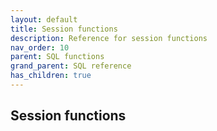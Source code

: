 ```yaml
---
layout: default
title: Session functions
description: Reference for session functions
nav_order: 10
parent: SQL functions
grand_parent: SQL reference
has_children: true
---
```


## Session functions
